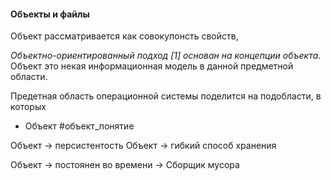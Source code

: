 #### Объекты и файлы
Объект рассматривается как совокупонсть свойств, 


_Объектно-ориентированный подход [1] основан на концепции объекта_. Объект это некая информационная модель в данной предметной области.

Предетная область операционной системы поделится на подобласти, в которых 

* Объект #объект_понятие



Объект -> персистентость
Объект -> гибкий способ хранения

Объект -> постоянен во времени -> Сборщик мусора